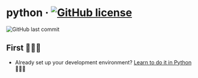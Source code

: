 # python &middot; [![GitHub license](https://img.shields.io/badge/license-MIT-blue.svg)](https://github.com/wilberth-cl/python/blob/main/LICENSE) 
<img alt="GitHub last commit" src="https://img.shields.io/github/last-commit/wilberth-cl/python">

## First 🙇🏻‍♂️
* Already set up your development environment? [Learn to do it in Python](https://www.python.org/) 🤸🏻‍♂️
